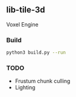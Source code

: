 ## lib-tile-3d
Voxel Engine

### Build
```sh
python3 build.py --run
```

### TODO
- Frustum chunk culling  
- Lighting 
